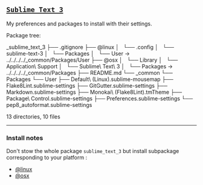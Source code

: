 ## [`Sublime Text 3`](https://www.sublimetext.com)

My preferences and packages to install with their settings.

Package tree:

_sublime_text_3
├── .gitignore
├── @linux
│   └── .config
│       └── sublime-text-3
│           └── Packages
│               └── User -> ../../../../_common/Packages/User
├── @osx
│   └── Library
│       └── Application\ Support
│           └── Sublime\ Text\ 3
│               └── Packages -> ../../../../_common/Packages
├── README.md
└── _common
    └── Packages
        └── User
            ├── Default\ (Linux).sublime-mousemap
            ├── Flake8Lint.sublime-settings
            ├── GitGutter.sublime-settings
            ├── Markdown.sublime-settings
            ├── Monokai\ (Flake8Lint).tmTheme
            ├── Package\ Control.sublime-settings
            ├── Preferences.sublime-settings
            └── pep8_autoformat.sublime-settings

13 directories, 10 files

---

### Install notes

Don't stow the whole package `sublime_text_3` but install subpackage corresponding to your platform : 
- [@linux](https://github.com/Kraymer/F-dotfiles/tree/master/sublime_text_3/%40linux)
- [@osx](https://github.com/Kraymer/F-dotfiles/tree/master/sublime_text_3/%40osx)
